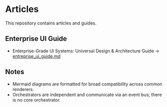 # Articles

This repository contains articles and guides.

## Enterprise UI Guide
- Enterprise-Grade UI Systems: Universal Design & Architecture Guide → [entreprise_ui_guide.md](./entreprise_ui_guide.md)

## Notes
- Mermaid diagrams are formatted for broad compatibility across common renderers.
- Orchestrators are independent and communicate via an event bus; there is no core orchestrator.